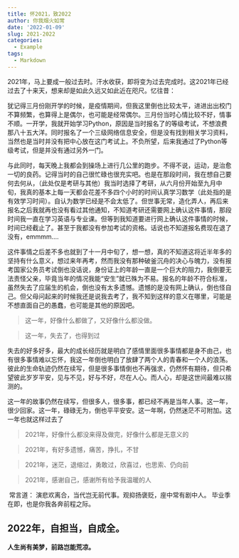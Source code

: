 ```yaml
---
title: 怀2021，致2022
author: 你我烟火如常
date: '2022-01-09'
slug: 2021-2022
categories:
  - Example
tags:
  - Markdown
---
```


  2021年，马上要成一般过去时。汗水收获，即将变为过去完成时。这2021年已经过去了十来天，想来却是如此久远又如此近在咫尺。忆往昔：

​	犹记得三月份刚开学的时候，是疫情期间，但我这里倒也比较太平，进进出出校门不算频繁，也算得上是偶尔，也可能是经常偶尔。三月份当时心情比较不好，情事不顺。一开学，我就开始学习Python，原因是当时报名了的等级考试，不想浪费那八十五大洋。同时报名了一个三级网络信息安全，但是没有找到相关学习资料，当然也是当时并没有把中心放在这门考试上。不负所望，后来我通过了Python等级考试，但是并没有通过另外一门。

​	与此同时，每天晚上我都会到操场上进行几公里的跑步。不得不说，运动，是治愈一切的良药。记得当时的自己很忙碌也很充实吧。也是在那段时间，我在想自己要何去何从，（此处仅是考研与其他）我当时选择了考研，从六月份开始至九月中旬，我真的基本上每一天都会花差不多四个小时的时间认真学习数学（此处指的是有效学习时间）。自认为数学已经是不会太低了。但世事无常，造化弄人，再后来报名之后我就再也没有看过其他通知，不知道考研还需要网上确认这件事情，那段时间我一直在学习英语与专业课。但等到我知道要进行网上确认这件事情的时候，时间已经截止了。甚至于我都没有参加考试的资格。话说也不知道报名费现在退了没有，emmmm....

​	这件事情之后差不多也就到了十一月中旬了，想一想，真的不知道这将近半年多的坚持有什么意义，想过来年再考，然而我没有那种破釜沉舟的决心与魄力，没有报考国家公务员考试倒也没话说，身份证上的年龄一直是一个巨大的阻力，我倒要无法责怪父亲，毕竟当年的情况我能“安生”就已殊为不易。报名的年龄不符合标准，虽然失去了应届生的机会，倒也没有太多遗憾。遗憾的是没有网上确认，倒也怪自己。但父母问起来的时候我还是说我去考了，我不知到这样的意义在哪里，可能是不想直面自己的愚蠢，也可能是其他的原因吧。

> 这一年，好像什么都做了，又好像什么都没做。

> 这一年，失去了，也得到过

​	失去的好多好多，最大的成长经历就是明白了感情里面很多事情都是身不由己，也有很多事情难以忘怀，我这一年倒也明白了放肆了两个人的青春和一个人的浪荡。彼此的生命轨迹仍然在续写，但是很多事情倒也不再强求，仍然怀有期待，但只希望彼此岁岁平安，见与不见，好与不好，尽在人心。而人心，却是这世间最难以揣测的。

​	这一年的故事仍然在续写，但很多人，很多事，都已经不再是当年人事。这一年，很少回家。这一年，碌碌无为，倒也平平安安。这一年啊，仍然迷茫不可附加。这一年也就这样过去了

> 2021年，好像什么都没来得及做完，好像什么都是无意义的

> 2021年，有好多遗憾，痛苦，挣扎，不甘

> 2021年，迷茫，退缩过，勇敢过，欣喜过，也思索、仍向前

> 2021年，感谢自己，感谢所有给予我温暖的人

​	常言道： 演悲欢离合，当代岂无前代事。观抑扬褒贬，座中常有剧中人。 毕业季在即，也是你我各奔前程之际。

## 	2022年，自担当，自成全。

**人生尚有美梦，前路岂能荒凉。**

